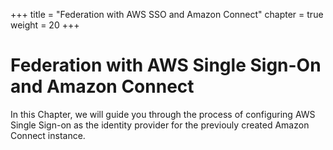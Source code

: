 +++
title = "Federation with AWS SSO and Amazon Connect"
chapter = true
weight = 20
+++

# Federation with AWS Single Sign-On and Amazon Connect

In this Chapter, we will guide you through the process of configuring AWS Single Sign-on as the identity provider for the previouly created Amazon Connect instance.